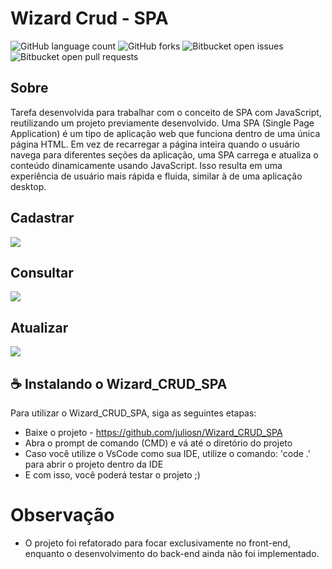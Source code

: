 # Wizard Crud - SPA
![GitHub language count](https://img.shields.io/github/languages/count/juliosn/Wizard_CRUD_SPA?style=for-the-badge)
![GitHub forks](https://img.shields.io/github/forks/juliosn/Wizard_CRUD_SPA?style=for-the-badge)
![Bitbucket open issues](https://img.shields.io/bitbucket/issues/juliosn/Wizard_CRUD_SPA?style=for-the-badge)
![Bitbucket open pull requests](https://img.shields.io/bitbucket/pr-raw/juliosn/Wizard_CRUD_SPA?style=for-the-badge)

## Sobre
Tarefa desenvolvida para trabalhar com o conceito de SPA com JavaScript, reutilizando um projeto previamente desenvolvido. Uma SPA (Single Page Application) é um tipo de aplicação web que funciona dentro de uma única página HTML. Em vez de recarregar a página inteira quando o usuário navega para diferentes seções da aplicação, uma SPA carrega e atualiza o conteúdo dinamicamente usando JavaScript. Isso resulta em uma experiência de usuário mais rápida e fluida, similar à de uma aplicação desktop.

<h2>Cadastrar</h2>
<img src="https://github.com/user-attachments/assets/ec9c83eb-21a6-4d0e-8541-d048ecb0d9e1">

<h2>Consultar</h2>
<img src="https://github.com/user-attachments/assets/15f5d3ac-f4c8-4085-946a-7aa447042056">

<h2>Atualizar</h2>
<img src="https://github.com/user-attachments/assets/d28e207d-b676-4cb4-8c57-4805cc8d176f">

## ☕ Instalando o Wizard_CRUD_SPA

Para utilizar o Wizard_CRUD_SPA, siga as seguintes etapas:

- Baixe o projeto - https://github.com/juliosn/Wizard_CRUD_SPA
- Abra o prompt de comando (CMD) e vá até o diretório do projeto
- Caso você utilize o VsCode como sua IDE, utilize o comando: 'code .' para abrir o projeto dentro da IDE
- E com isso, você poderá testar o projeto ;)

# Observação
- O projeto foi refatorado para focar exclusivamente no front-end, enquanto o desenvolvimento do back-end ainda não foi implementado.
